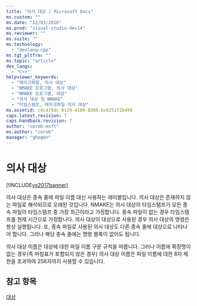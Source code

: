 ```yaml
---
title: "의사 대상 | Microsoft Docs"
ms.custom: ""
ms.date: "12/03/2016"
ms.prod: "visual-studio-dev14"
ms.reviewer: ""
ms.suite: ""
ms.technology: 
  - "devlang-cpp"
ms.tgt_pltfrm: ""
ms.topic: "article"
dev_langs: 
  - "C++"
helpviewer_keywords: 
  - "메이크파일, 의사 대상"
  - "NMAKE 프로그램, 의사 대상"
  - "NMAKE 프로그램, 대상"
  - "의사 대상 및 NMAKE"
  - "타임스탬프, 메이크파일 의사 대상"
ms.assetid: c8c479dc-0129-4186-8366-bc6251f2b494
caps.latest.revision: 7
caps.handback.revision: 7
author: "corob-msft"
ms.author: "corob"
manager: "ghogen"
---
```

# 의사 대상
[!INCLUDE[vs2017banner](../assembler/inline/includes/vs2017banner.md)]

의사 대상은 종속 줄에 파일 이름 대신 사용하는 레이블입니다.  의사 대상은 존재하지 않는 파일로 해석되므로 오래된 것입니다.  NMAKE는 의사 대상의 타임스탬프가 모든 종속 파일의 타임스탬프 중 가장 최근이라고 가정합니다.  종속 파일이 없는 경우 타임스탬프를 현재 시간으로 가정합니다.  의사 대상이 대상으로 사용된 경우 의사 대상의 명령은 항상 실행됩니다.  또, 종속 파일로 사용된 의사 대상도 다른 종속 줄에 대상으로 나타나야 합니다.  그러나 해당 종속 줄에는 명령 블록이 없어도 됩니다.  
  
 의사 대상 이름은 대상에 대한 파일 이름 구문 규칙을 따릅니다.  그러나 이름에 확장명이 없는 경우\(즉 마침표가 포함되지 않은 경우\) 의사 대상 이름은 파일 이름에 대한 8자 제한을 초과하여 256자까지 사용할 수 있습니다.  
  
## 참고 항목  
 [대상](../build/targets.md)